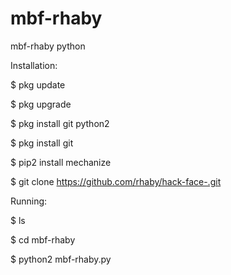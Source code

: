 # mbf-rhaby

mbf-rhaby python

Installation:

$ pkg update

$ pkg upgrade 

$ pkg install git python2

$ pkg install git 

$ pip2 install mechanize

$ git clone https://github.com/rhaby/hack-face-.git

Running:

$ ls

$ cd mbf-rhaby

$ python2 mbf-rhaby.py

